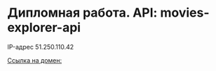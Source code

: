 # Дипломная работа. API: movies-explorer-api

IP-адрес 51.250.110.42

[Ссылка на домен:](http://api.yippee.diploma.nomoredomains.sbs)
